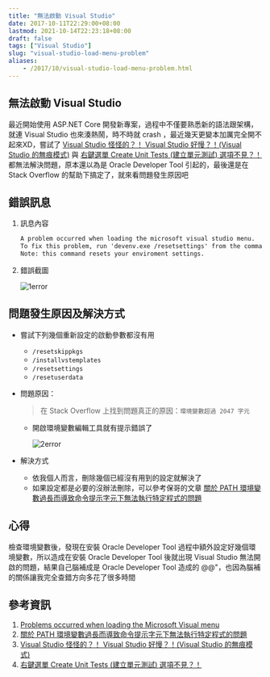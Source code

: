 ```yaml
---
title: "無法啟動 Visual Studio"
date: 2017-10-11T22:29:00+08:00
lastmod: 2021-10-14T22:23:18+08:00
draft: false
tags: ["Visual Studio"]
slug: "visual-studio-load-menu-problem"
aliases:
    - /2017/10/visual-studio-load-menu-problem.html
---
```

## 無法啟動 Visual Studio

最近開始使用 ASP.NET Core 開發新專案，過程中不僅要熟悉新的語法跟架構，就連 Visual Studio 也來湊熱鬧，時不時就 crash ，最近幾天更變本加厲完全開不起來XD，嘗試了 [Visual Studio 怪怪的？！ Visual Studio 好慢？！(Visual Studio 的無痕模式)](/visual-studio-safe-mode) 與 [右鍵選單 Create Unit Tests (建立單元測試) 選項不見？！](/missing-create-unit-tests) 都無法解決問題，原本還以為是 Oracle Developer Tool 引起的，最後還是在 Stack Overflow 的幫助下搞定了，就來看問題發生原因吧

## 錯誤訊息

1. 訊息內容

    ```txt
    A problem occurred when loading the microsoft visual studio menu.
    To fix this problem, run 'devenv.exe /resetsettings' from the command prompt.
    Note: this command resets your enviroment settings.
    ```

2. 錯誤截圖

    ![1error](https://user-images.githubusercontent.com/3851540/31422121-4bb61370-ae7e-11e7-95be-e6c18b0366ad.png)

## 問題發生原因及解決方式

* 嘗試下列幾個重新設定的啟動參數都沒有用
    * `/resetskippkgs`
    * `/installvstemplates`
    * `/resetsettings`
    * `/resetuserdata`

* 問題原因：

    > 在 Stack Overflow 上找到問題真正的原因：`環境變數超過 2047 字元`

    * 開啟環境變數編輯工具就有提示錯誤了

        ![2error](https://user-images.githubusercontent.com/3851540/31422122-4bdea8c6-ae7e-11e7-9c00-0a1a33aa5e6e.png)

* 解決方式

    * 依我個人而言，刪除幾個已經沒有用到的設定就解決了
    * 如果設定都是必要的沒辦法刪除，可以參考保哥的文章 [關於 PATH 環境變數過長而導致命令提示字元下無法執行特定程式的問題](https://blog.miniasp.com/post/2015/09/07/Maximum-length-of-PATH-environment-variable.aspx)

## 心得

檢查環境變數後，發現在安裝 Oracle Developer Tool 過程中額外設定好幾個環境變數，所以造成在安裝 Oracle Developer Tool 後就出現 Visual Studio 無法開啟的問題，結果自己腦補成是 Oracle Developer Tool 造成的 @@"，也因為腦補的關係讓我完全查錯方向多花了很多時間

## 參考資訊

1. [Problems occurred when loading the Microsoft Visual menu](https://stackoverflow.com/questions/25506703/problems-occurred-when-loading-the-microsoft-visual-menu)
2. [關於 PATH 環境變數過長而導致命令提示字元下無法執行特定程式的問題](https://blog.miniasp.com/post/2015/09/07/Maximum-length-of-PATH-environment-variable.aspx)
3. [Visual Studio 怪怪的？！ Visual Studio 好慢？！(Visual Studio 的無痕模式)](/visual-studio-safe-mode)
4. [右鍵選單 Create Unit Tests (建立單元測試) 選項不見？！](/missing-create-unit-tests)
